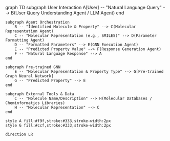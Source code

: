 graph TD
    subgraph User Interaction
        A[User] -- "Natural Language Query" --> B(User Query Understanding Agent / LLM Agent)
    end

    subgraph Agent Orchestration
        B -- "Identified Molecule & Property" --> C(Molecular Representation Agent)
        C -- "Molecular Representation (e.g., SMILES)" --> D(Parameter Formatting Agent)
        D -- "Formatted Parameters" --> E(GNN Execution Agent)
        E -- "Predicted Property Value" --> F(Response Generation Agent)
        F -- "Natural Language Response" --> A
    end

    subgraph Pre-trained GNN
        E -- "Molecular Representation & Property Type" --> G[Pre-trained Graph Neural Network]
        G -- "Predicted Property" --> E
    end

    subgraph External Tools & Data
        C -- "Molecule Name/Description" --> H(Molecular Databases / Cheminformatics Libraries)
        H -- "Molecular Representation" --> C
    end

    style A fill:#f9f,stroke:#333,stroke-width:2px
    style G fill:#ccf,stroke:#333,stroke-width:2px

    direction LR
